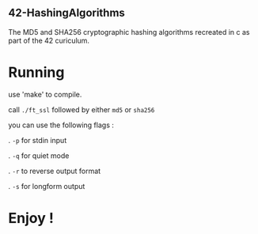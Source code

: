 ## 42-HashingAlgorithms

The MD5 and SHA256 cryptographic hashing algorithms recreated in c as part of the 42 curiculum.

# Running

use 'make' to compile. 

call `./ft_ssl` followed by either `md5` or `sha256`

you can use the following flags :

. `-p` for stdin input

. `-q` for quiet mode

. `-r` to reverse output format

. `-s` for longform output

# Enjoy !

